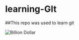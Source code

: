 # learning-GIt

##This repo was used to learn git

![Billion Dollar](https://user-images.githubusercontent.com/74651100/162362439-572a0a8d-90f0-408a-b8ea-6f831bca9cdd.jpg)
